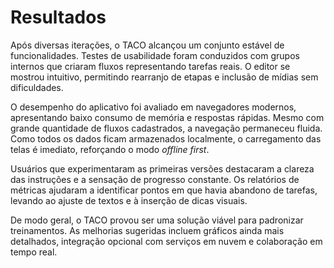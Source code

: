 # Resultados

Após diversas iterações, o TACO alcançou um conjunto estável de funcionalidades. Testes de usabilidade foram conduzidos com grupos internos que criaram fluxos representando tarefas reais. O editor se mostrou intuitivo, permitindo rearranjo de etapas e inclusão de mídias sem dificuldades.

O desempenho do aplicativo foi avaliado em navegadores modernos, apresentando baixo consumo de memória e respostas rápidas. Mesmo com grande quantidade de fluxos cadastrados, a navegação permaneceu fluida. Como todos os dados ficam armazenados localmente, o carregamento das telas é imediato, reforçando o modo *offline first*.

Usuários que experimentaram as primeiras versões destacaram a clareza das instruções e a sensação de progresso constante. Os relatórios de métricas ajudaram a identificar pontos em que havia abandono de tarefas, levando ao ajuste de textos e à inserção de dicas visuais.

De modo geral, o TACO provou ser uma solução viável para padronizar treinamentos. As melhorias sugeridas incluem gráficos ainda mais detalhados, integração opcional com serviços em nuvem e colaboração em tempo real.

